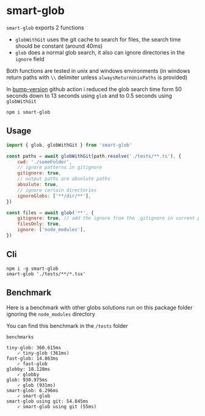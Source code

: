 # smart-glob

`smart-glob` exports 2 functions

-   `globWithGit` uses the git cache to search for files, the search time should be constant (around 40ms)
-   `glob` does a normal glob search, it also can ignore directories in the `ignore` field

Both functions are tested in unix and windows environments (in windows return paths with `\\` delimiter unless `alwaysReturnUnixPaths` is provided)

In [bump-version](https://github.com/remorses/bump-version) github action i reduced the glob search time form 50 seconds down to 13 seconds using `glob` and to 0.5 seconds using `globWithGit`

```
npm i smart-glob
```

## Usage

```js
import { glob, globWithGit } from 'smart-glob'

const paths = await globWithGit(path.resolve('./tests/**.ts'), {
    cwd: './someFolder',
    // ignore patterns in gitignore
    gitignore: true,
    // output paths are absolute paths
    absolute: true,
    // ignore certain directories
    ignoreGlobs: ['**/dir/**'],
})

const files = await glob('**', {
    gitignore: true, // add the ignore from the .gitignore in current path
    filesOnly: true,
    ignore: ['node_modules'],
})
```

## Cli

```
npm i -g smart-glob
smart-glob './tests/**/*.tsx'
```

## Benchmark

Here is a benchmark with other globs solutions run on this package folder ignoring the `node_modules` directory

You can find this benchmark in the `/tests` folder

```
benchmarks

tiny-glob: 360.615ms
    ✓ tiny-glob (361ms)
fast-glob: 14.863ms
    ✓ fast-glob
globby: 18.128ms
    ✓ globby
glob: 930.975ms
    ✓ glob (931ms)
smart-glob: 6.296ms
    ✓ smart-glob
smart-glob using git: 54.845ms
    ✓ smart-glob using git (55ms)
```

